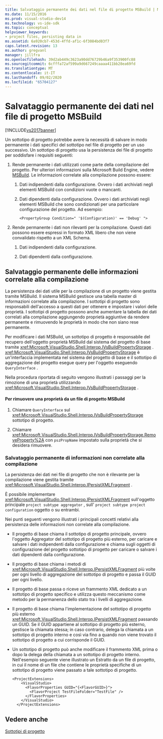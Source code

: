 ```yaml
---
title: Salvataggio permanente dei dati nel file di progetto MSBuild | Microsoft Docs
ms.date: 11/15/2016
ms.prod: visual-studio-dev14
ms.technology: vs-ide-sdk
ms.topic: conceptual
helpviewer_keywords:
- project files, persisting data in
ms.assetid: 6a920cb7-453d-4ffd-af1c-6f3084bd03f7
caps.latest.revision: 13
ms.author: gregvanl
manager: jillfra
ms.openlocfilehash: 39d2ab449c3623a90dd76729b46a9f353900fc88
ms.sourcegitcommit: 6cfffa72af599a9d667249caaaa411bb28ea69fd
ms.translationtype: MT
ms.contentlocale: it-IT
ms.lasthandoff: 09/02/2020
ms.locfileid: "65704127"
---
```

# <a name="persisting-data-in-the-msbuild-project-file"></a>Salvataggio permanente dei dati nel file di progetto MSBuild
[!INCLUDE[vs2017banner](../../includes/vs2017banner.md)]

Un sottotipo di progetto potrebbe avere la necessità di salvare in modo permanente i dati specifici del sottotipo nel file di progetto per un uso successivo. Un sottotipo di progetto usa la persistenza dei file di progetto per soddisfare i requisiti seguenti:  
  
1. Rende permanente i dati utilizzati come parte della compilazione del progetto. Per ulteriori informazioni sulla Microsoft Build Engine, vedere [MSBuild](https://msdn.microsoft.com/7c49aba1-ee6c-47d8-9de1-6f29a906e20b). Le informazioni correlate alla compilazione possono essere:  
  
    1. Dati indipendenti dalla configurazione. Ovvero i dati archiviati negli elementi MSBuild con condizioni vuote o mancanti.  
  
    2. Dati dipendenti dalla configurazione. Ovvero i dati archiviati negli elementi MSBuild che sono condizionati per una particolare configurazione del progetto. Ad esempio:  
  
        ```  
        <PropertyGroup Condition=" '$(Configuration)' == 'Debug' ">  
        ```  
  
2. Rende permanente i dati non rilevanti per la compilazione. Questi dati possono essere espressi in formato XML libero che non viene convalidato rispetto a un XML Schema.  
  
    1. Dati indipendenti dalla configurazione.  
  
    2. Dati dipendenti dalla configurazione.  
  
## <a name="persisting-build-related-information"></a>Salvataggio permanente delle informazioni correlate alla compilazione  
 La persistenza dei dati utile per la compilazione di un progetto viene gestita tramite MSBuild. Il sistema MSBuild gestisce una tabella master di informazioni correlate alla compilazione. I sottotipi di progetto sono responsabili dell'accesso a questi dati per ottenere e impostare i valori delle proprietà. I sottotipi di progetto possono anche aumentare la tabella dei dati correlati alla compilazione aggiungendo proprietà aggiuntive da rendere permanente e rimuovendo le proprietà in modo che non siano rese permanente.  
  
 Per modificare i dati MSBuild, un sottotipo di progetto è responsabile del recupero dell'oggetto proprietà MSBuild dal sistema del progetto di base tramite <xref:Microsoft.VisualStudio.Shell.Interop.IVsBuildPropertyStorage> . <xref:Microsoft.VisualStudio.Shell.Interop.IVsBuildPropertyStorage> è un'interfaccia implementata nel sistema del progetto di base e il sottotipo di aggregazione del progetto esegue query per l'oggetto eseguendo `QueryInterface` .  
  
 Nella procedura riportata di seguito vengono illustrati i passaggi per la rimozione di una proprietà utilizzando <xref:Microsoft.VisualStudio.Shell.Interop.IVsBuildPropertyStorage> .  
  
#### <a name="to-remove-a-property-from-an-msbuild-project-file"></a>Per rimuovere una proprietà da un file di progetto MSBuild  
  
1. Chiamare `QueryInterface` sul <xref:Microsoft.VisualStudio.Shell.Interop.IVsBuildPropertyStorage> sottotipo di progetto.  
  
2. Chiamare <xref:Microsoft.VisualStudio.Shell.Interop.IVsBuildPropertyStorage.RemoveProperty%2A> con `pszPropName` impostato sulla proprietà che si desidera rimuovere.  
  
### <a name="persisting-non-build-related-information"></a>Salvataggio permanente di informazioni non correlate alla compilazione  
 La persistenza dei dati nei file di progetto che non è rilevante per la compilazione viene gestita tramite <xref:Microsoft.VisualStudio.Shell.Interop.IPersistXMLFragment> .  
  
 È possibile implementare <xref:Microsoft.VisualStudio.Shell.Interop.IPersistXMLFragment> sull'oggetto principale `project subtype aggregator` , sull' `project subtype project configuration` oggetto o su entrambi.  
  
 Nei punti seguenti vengono illustrati i principali concetti relativi alla persistenza delle informazioni non correlate alla compilazione.  
  
- Il progetto di base chiama il sottotipo di progetto principale, ovvero l'oggetto Aggregator del sottotipo di progetto più esterno, per caricare e salvare i dati indipendenti dalla configurazione e chiama sugli oggetti di configurazione del progetto sottotipo di progetto per caricare o salvare i dati dipendenti dalla configurazione.  
  
- Il progetto di base chiama i metodi di <xref:Microsoft.VisualStudio.Shell.Interop.IPersistXMLFragment> più volte per ogni livello di aggregazione del sottotipo di progetto e passa il GUID per ogni livello.  
  
- Il progetto di base passa o riceve un frammento XML dedicato a un sottotipo di progetto specifico e utilizza questo meccanismo come metodo per la permanenza dello stato tra i livelli di aggregazione.  
  
- Il progetto di base chiama l'implementazione del sottotipo di progetto più esterno <xref:Microsoft.VisualStudio.Shell.Interop.IPersistXMLFragment> passando un GUID. Se il GUID appartiene al sottotipo di progetto più esterno, gestisce la chiamata stessa; in caso contrario, delega la chiamata a un sottotipo di progetto interno e così via fino a quando non viene trovato il sottotipo di progetto a cui corrisponde il GUID.  
  
- Un sottotipo di progetto può anche modificare il frammento XML prima o dopo la delega della chiamata a un sottotipo di progetto interno. Nell'esempio seguente viene illustrato un Estratto da un file di progetto, in cui il nome di un file che contiene le proprietà specifiche di un sottotipo di progetto viene passato a tale sottotipo di progetto.  
  
    ```  
    <ProjectExtensions>  
        <VisualStudio>  
          <FlavorProperties GUID="{<FlavorGUID>}">  
            <FlavorProject TestFileFolder="TestFile" />  
          </FlavorProperties>  
        </VisualStudio>  
      </ProjectExtensions>  
    ```  
  
## <a name="see-also"></a>Vedere anche  
 [Sottotipi di progetto](../../extensibility/internals/project-subtypes.md)
